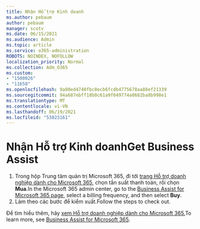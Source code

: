 ```yaml
---
title: Nhận Hỗ trợ Kinh doanh
ms.author: pebaum
author: pebaum
manager: scotv
ms.date: 06/15/2021
ms.audience: Admin
ms.topic: article
ms.service: o365-administration
ROBOTS: NOINDEX, NOFOLLOW
localization_priority: Normal
ms.collection: Adm_O365
ms.custom:
- "1500026"
- "11658"
ms.openlocfilehash: 9a80ed4740fbc0ecb6fcdb4775678aa88ef21339
ms.sourcegitcommit: 94a687ebff18b0c61a9f049774a0682ba8b998e1
ms.translationtype: MT
ms.contentlocale: vi-VN
ms.lasthandoff: 06/19/2021
ms.locfileid: "53023161"
---
```

# <a name="get-business-assist"></a><span data-ttu-id="98583-102">Nhận Hỗ trợ Kinh doanh</span><span class="sxs-lookup"><span data-stu-id="98583-102">Get Business Assist</span></span>

1. <span data-ttu-id="98583-103">Trong hộp Trung tâm quản trị Microsoft 365, đi tới [trang Hỗ trợ doanh nghiệp dành cho Microsoft 365](https://go.microsoft.com/fwlink/p/?linkid=2158423), chọn tần suất thanh toán, rồi chọn **Mua**.</span><span class="sxs-lookup"><span data-stu-id="98583-103">In the Microsoft 365 admin center, go to the [Business Assist for Microsoft 365 page](https://go.microsoft.com/fwlink/p/?linkid=2158423), select a billing frequency, and then select **Buy**.</span></span>
2. <span data-ttu-id="98583-104">Làm theo các bước để kiểm xuất.</span><span class="sxs-lookup"><span data-stu-id="98583-104">Follow the steps to check out.</span></span>

<span data-ttu-id="98583-105">Để tìm hiểu thêm, hãy [xem Hỗ trợ doanh nghiệp dành cho Microsoft 365.](/microsoft-365/admin/misc/business-assist)</span><span class="sxs-lookup"><span data-stu-id="98583-105">To learn more, see [Business Assist for Microsoft 365](/microsoft-365/admin/misc/business-assist).</span></span>